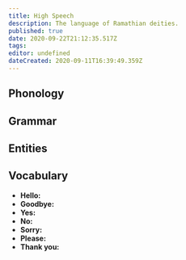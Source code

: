 ```yaml
---
title: High Speech
description: The language of Ramathian deities.
published: true
date: 2020-09-22T21:12:35.517Z
tags: 
editor: undefined
dateCreated: 2020-09-11T16:39:49.359Z
---
```


## Phonology

## Grammar

## Entities

## Vocabulary

- **Hello:** 
- **Goodbye:** 
- **Yes:** 
- **No:** 
- **Sorry:** 
- **Please:** 
- **Thank you:** 